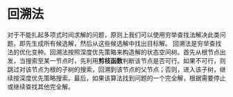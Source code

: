 # 回溯法
对于不能扎起多项式时间求解的问题，原则上我们可以使用穷举查找法解决此类问题，即先生成所有候选解，然后从这些候选解中找出目标解。
回溯法是穷举查找法的优化变种。回溯法按照深度优先策略来构造解的状态空间树。首先从根节点出发，当搜索至某一节点时，先利用**剪枝函数**判断该节点是否可行。如果不可行，则跳过对该节点为根的子树的搜索，回溯到该节点的父节点；否则，进入该子树，继续按深度优先策略搜索。最后，如果该算法找到问题的一个完全解，根据需要停止或继续查找其他完全解。

<!--stackedit_data:
eyJoaXN0b3J5IjpbMTUwNDU2NzYxNiwtMzI1MDMxNjg3XX0=
-->
